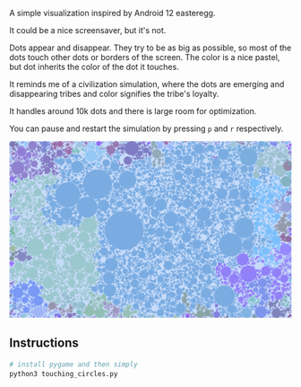A simple visualization inspired by Android 12 easteregg.

It could be a nice screensaver, but it's not.

Dots appear and disappear. They try to be as big as possible, so most of the dots touch other dots or borders of the screen. The color is a nice pastel, but dot inherits the color of the dot it touches.

It reminds me of a civilization simulation, where the dots are emerging and disappearing tribes and color signifies the tribe's loyalty.

It handles around 10k dots and there is large room for optimization.

You can pause and restart the simulation by pressing `p` and `r` respectively.

![Example](example.png)

## Instructions

```bash
# install pygame and then simply
python3 touching_circles.py
```